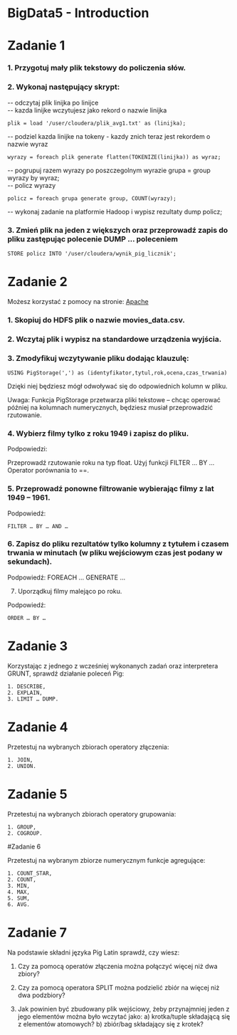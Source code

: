 # BigData5 - Introduction

# Zadanie 1  

### 1. Przygotuj mały plik tekstowy do policzenia słów.  

### 2. Wykonaj następujący skrypt:  
-- odczytaj plik linijka po linijce  
-- kazda linijke wczytujesz jako rekord o nazwie linijka  
```
plik = load '/user/cloudera/plik_avg1.txt' as (linijka);
```

-- podziel kazda linijke na tokeny - kazdy znich teraz jest rekordem o nazwie wyraz
```
wyrazy = foreach plik generate flatten(TOKENIZE(linijka)) as wyraz; 
```

-- pogrupuj razem wyrazy po poszczegolnym wyrazie  grupa = group wyrazy by wyraz;  
-- policz wyrazy  
```
policz = foreach grupa generate group, COUNT(wyrazy);  
```

-- wykonaj zadanie na platformie Hadoop i wypisz rezultaty  dump policz;  

### 3. Zmień plik na jeden z większych oraz przeprowadź zapis do pliku zastępując polecenie DUMP … poleceniem 
```
STORE policz INTO '/user/cloudera/wynik_pig_licznik';     
```

# Zadanie 2

Możesz korzystać z pomocy na stronie: [Apache](https://pig.apache.org/docs/r0.15.0/index.html)

### 1. Skopiuj do HDFS plik o nazwie movies_data.csv.

### 2. Wczytaj plik i wypisz na standardowe urządzenia wyjścia.

### 3. Zmodyfikuj wczytywanie pliku dodając klauzulę:
```
USING PigStorage(',') as (identyfikator,tytul,rok,ocena,czas_trwania)
```

Dzięki niej będziesz mógł odwoływać się do odpowiednich kolumn w pliku.

Uwaga: Funkcja PigStorage przetwarza pliki tekstowe – chcąc operować później na kolumnach numerycznych, będziesz musiał przeprowadzić rzutowanie.

### 4. Wybierz filmy tylko z roku 1949 i zapisz do pliku.

Podpowiedzi:

Przeprowadź rzutowanie roku na typ float.
Użyj funkcji FILTER … BY …
Operator porównania to ==.
### 5. Przeprowadź ponowne filtrowanie wybierając filmy z lat 1949 – 1961.

Podpowiedź: 
```
FILTER … BY … AND …  
```
### 6. Zapisz do pliku rezultatów tylko kolumny z tytułem i czasem trwania w minutach (w pliku wejściowym czas jest podany w sekundach).

Podpowiedź: FOREACH … GENERATE …

7. Uporządkuj filmy malejąco po roku.

Podpowiedź: 
```
ORDER … BY …
```

# Zadanie 3

Korzystając z jednego z wcześniej wykonanych zadań oraz interpretera GRUNT, sprawdź działanie poleceń Pig:
```
1. DESCRIBE,
2. EXPLAIN,
3. LIMIT … DUMP.
```

# Zadanie 4

Przetestuj na wybranych zbiorach operatory złączenia:
```
1. JOIN,
2. UNION.
```

# Zadanie 5

Przetestuj na wybranych zbiorach operatory grupowania:

```
1. GROUP,
2. COGROUP.
```

#Zadanie 6

Przetestuj na wybranym zbiorze numerycznym funkcje agregujące:
```
1. COUNT_STAR,
2. COUNT,
3. MIN,
4. MAX,
5. SUM,
6. AVG.
```


# Zadanie 7

Na podstawie składni języka Pig Latin sprawdź, czy wiesz:

1. Czy za pomocą operatów złączenia można połączyć więcej niż dwa zbiory?

2. Czy za pomocą operatora SPLIT można podzielić zbiór na więcej niż dwa podzbiory?

3. Jak powinien być zbudowany plik wejściowy, żeby przynajmniej jeden z jego elementów można było wczytać jako:
a) krotka/tuple składającą się z elementów atomowych? 
b) zbiór/bag składający się z krotek?


